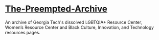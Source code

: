 # [The-Preempted-Archive](http://thepreemptedarchive.com/)
An archive of Georgia Tech's dissolved LGBTQIA+ Resource Center, Women’s Resource Center and Black Culture, Innovation, and Technology resources pages.
